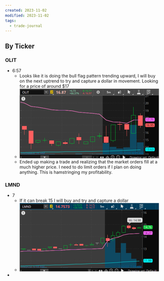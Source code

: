 ```yaml
---
created: 2023-11-02
modified: 2023-11-02
tags:
  - trade-journal
---
```

## By Ticker
### OLIT
- 6:57
	- Looks like it is doing the bull flag pattern trending upward, I will buy on the next uptrend to try and capture a dollar in movement. Looking for a price of around $17
	- ![Pasted image 20231102065734](../../ATTACHMENTS/Pasted%20image%2020231102065734.png)
	- Ended up making a trade and realizing that the market orders fill at a much higher price. I need to do limit orders if I plan on doing anything. This is hamstringing my profitability. 

### LMND 
- 7
	- If it can break 15 I will buy and try and capture a dollar
	- ![Pasted image 20231102070115](../../ATTACHMENTS/Pasted%20image%2020231102070115.png)
- 